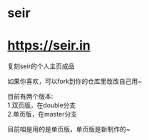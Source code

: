 # seir
# https://seir.in
复刻seir的个人主页成品

如果你喜欢，可以fork到你的仓库里改改自己用~

目前有两个版本:<br>
1.双页版，在double分支<br>
2.单页版，在master分支

目前咱是用的是单页版，单页版是新制作的~